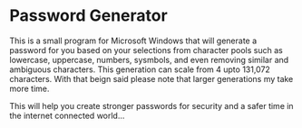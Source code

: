 # Password Generator
This is a small program for Microsoft Windows that will generate a password for you based on your selections from character pools such as 
lowercase, uppercase, numbers, sysmbols, and even removing similar and ambiguous characters. 
This generation can scale from 4 upto 131,072 characters. With that beign said please note that larger generations my take more time.

This will help you create stronger passwords for security and a safer time in the internet connected world...
